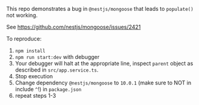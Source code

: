 This repo demonstrates a bug in `@nestjs/mongoose` that leads to `populate()` not working.

See https://github.com/nestjs/mongoose/issues/2421

To reproduce:

1. `npm install`
2. `npm run start:dev` with debugger
3. Your debugger will halt at the appropriate line, inspect `parent` object as described in `src/app.service.ts`.
4. Stop execution
5. Change dependency `@nestjs/mongoose` to `10.0.1` (make sure to NOT in include `^`!) in `package.json`
7. repeat steps 1-3
